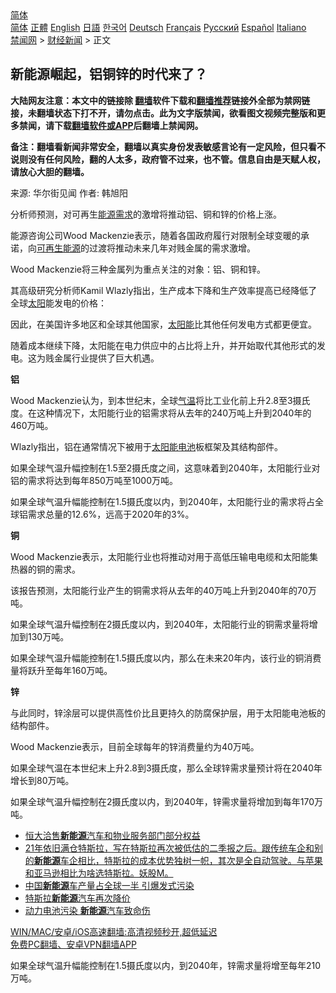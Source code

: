  <!-- 面包屑导航 --> <div class="breadcrumb"><!-- GTranslate: https://gtranslate.io/ -->  <div class="switcher notranslate">  <div class="selected">  <a href="#" onclick="return false;"> 简体</a>  </div>  <div class="option">  <a href="https://www.bannedbook.org" onclick="doGTranslate('zh-CN|zh-CN');jQuery('div.switcher div.selected a').html(jQuery(this).html());return false;" title="简体中文" class="nturl selected"> 简体</a>  <a href="https://www.bannedbook.org/zh-tw/" onclick="doGTranslate('zh-CN|zh-TW');jQuery('div.switcher div.selected a').html(jQuery(this).html());return false;" title="繁體中文" class="nturl"> 正體</a>  <a href="https://www.bannedbook.org/en/" onclick="doGTranslate('zh-CN|en');jQuery('div.switcher div.selected a').html(jQuery(this).html());return false;" title="English" class="nturl"> English</a>  <a href="https://www.bannedbook.org/ja/" onclick="doGTranslate('zh-CN|ja');jQuery('div.switcher div.selected a').html(jQuery(this).html());return false;" title="日本語" class="nturl"> 日語</a>  <a href="https://www.bannedbook.org/ko/" onclick="doGTranslate('zh-CN|ko');jQuery('div.switcher div.selected a').html(jQuery(this).html());return false;" title="한국어" class="nturl"> 한국어</a>  <a href="https://www.bannedbook.org/de/" onclick="doGTranslate('zh-CN|de');jQuery('div.switcher div.selected a').html(jQuery(this).html());return false;" title="Deutsch" class="nturl"> Deutsch</a>  <a href="https://www.bannedbook.org/fr/" onclick="doGTranslate('zh-CN|fr');jQuery('div.switcher div.selected a').html(jQuery(this).html());return false;" title="Français" class="nturl"> Français</a>  <a href="https://www.bannedbook.org/ru/" onclick="doGTranslate('zh-CN|ru');jQuery('div.switcher div.selected a').html(jQuery(this).html());return false;" title="Русский" class="nturl"> Русский</a>  <a href="https://www.bannedbook.org/es/" onclick="doGTranslate('zh-CN|es');jQuery('div.switcher div.selected a').html(jQuery(this).html());return false;" title="Español" class="nturl"> Español</a>  <a href="https://www.bannedbook.org/it/" onclick="doGTranslate('zh-CN|it');jQuery('div.switcher div.selected a').html(jQuery(this).html());return false;" title="Italiano" class="nturl"> Italiano</a>  </div>  </div>      <div class='breadcrumb-sub'><!-- Breadcrumb NavXT 6.3.0 --> <a href="https://www.bannedbook.org/" class="home">禁闻网</a> &gt; <a href="https://www.bannedbook.org/bnews/finance/" class="category">财经新闻</a> &gt; 正文</div></div><h2>新能源崛起，铝铜锌的时代来了？</h2> <p class="notice"><b>大陆网友注意：本文中的链接除 <a href="https://github.com/bannedbook/fanqiang" >翻墙</a>软件下载和<a href="https://github.com/killgcd/justmysocks/blob/master/README.md">翻墙推荐</a>链接外全部为禁网链接，未翻墙状态下打不开，请勿点击。此为文字版禁闻，欲看图文视频完整版和更多禁闻，请下载<a href="https://github.com/bannedbook/fanqiang">翻墙软件或APP</a>后翻墙上禁闻网。</p><p>备注：翻墙看新闻非常安全，翻墙以真实身份发表敏感言论有一定风险，但只看不说则没有任何风险，翻的人太多，政府管不过来，也不管。信息自由是天赋人权，请放心大胆的翻墙。</b></p>  <div class="entry"> <p>来源:&nbsp;华尔街见闻                            作者:&nbsp;韩旭阳                           </p> <p>分析师预测，对可再生<a href="https://www.bannedbook.org/bnews/tag/%E8%83%BD%E6%BA%90/" class="st_tag internal_tag" rel="tag" title="标签 能源 下的日志">能源</a><a href="https://www.bannedbook.org/bnews/tag/%E9%9C%80%E6%B1%82/" class="st_tag internal_tag" rel="tag" title="标签 需求 下的日志">需求</a>的激增将推动铝、铜和锌的价格上涨。</p> <p>能源咨询公司Wood Mackenzie表示，随着各国政府履行对限制全球变暖的承诺，向<a href="https://www.bannedbook.org/bnews/tag/%E5%8F%AF%E5%86%8D%E7%94%9F%E8%83%BD%E6%BA%90/" class="st_tag internal_tag" rel="tag" title="标签 可再生能源 下的日志">可再生能源</a>的过渡将推动未来几年对贱金属的需求激增。</p> <p>Wood Mackenzie将三种金属列为重点关注的对象：铝、铜和锌。</p> <p>其高级研究分析师Kamil Wlazly指出，生产成本下降和生产效率提高已经降低了全球<a href="https://www.bannedbook.org/bnews/tag/%e5%a4%aa%e9%98%b3/" class="st_tag internal_tag" rel="tag" title="标签 太阳 下的日志">太阳</a>能发电的价格：</p> <p>因此，在美国许多地区和全球其他国家，<a href="https://www.bannedbook.org/bnews/tag/%e5%a4%aa%e9%98%b3%e8%83%bd/" class="st_tag internal_tag" rel="tag" title="标签 太阳能 下的日志">太阳能</a>比其他任何发电方式都更便宜。</p>  <p>随着成本继续下降，太阳能在电力供应中的占比将上升，并开始取代其他形式的发电。这为贱金属行业提供了巨大机遇。</p> <p><strong>铝</strong></p> <p>Wood Mackenzie认为，到本世纪末，全球<a href="https://www.bannedbook.org/bnews/tag/%E6%B0%94%E6%B8%A9/" class="st_tag internal_tag" rel="tag" title="标签 气温 下的日志">气温</a>将比工业化前上升2.8至3摄氏度。在这种情况下，太阳能行业的铝需求将从去年的240万吨上升到2040年的460万吨。</p> <p>Wlazly指出，铝在通常情况下被用于<a href="https://www.bannedbook.org/bnews/tag/%E5%A4%AA%E9%98%B3%E8%83%BD%E7%94%B5%E6%B1%A0/" class="st_tag internal_tag" rel="tag" title="标签 太阳能电池 下的日志">太阳能电池</a>板框架及其结构部件。</p> <p>如果全球气温升幅控制在1.5至2摄氏度之间，这意味着到2040年，太阳能行业对铝的需求将达到每年850万吨至1000万吨。</p> <p>如果全球气温升幅能控制在1.5摄氏度以内，到2040年，太阳能行业的需求将占全球铝需求总量的12.6%，远高于2020年的3%。</p>  <p><strong>铜</strong></p> <p>Wood Mackenzie表示，太阳能行业也将推动对用于高低压输电电缆和太阳能集热器的铜的需求。</p> <p>该报告预测，太阳能行业产生的铜需求将从去年的40万吨上升到2040年的70万吨。</p> <p>如果全球气温升幅控制在2摄氏度以内，到2040年，太阳能行业的铜需求量将增加到130万吨。</p> <p>如果全球气温升幅能控制在1.5摄氏度以内，那么在未来20年内，该行业的铜消费量将跃升至每年160万吨。</p> <p><strong>锌</strong></p>  <p>与此同时，锌涂层可以提供高性价比且更持久的防腐保护层，用于太阳能电池板的结构部件。</p> <p>Wood Mackenzie表示，目前全球每年的锌消费量约为40万吨。</p> <p>如果全球气温在本世纪末上升2.8到3摄氏度，那么全球锌需求量预计将在2040年增长到80万吨。</p> <p>如果全球气温升幅控制在2摄氏度以内，到2040年，锌需求量将增加到每年170万吨。</p> <ul class='op-related-articles' title='相关阅读'> <li><a href='https://www.bannedbook.org/bnews/baitai/20210811/1604530.html' target='_blank'>恒大洽售<b>新能源</b>汽车和物业服务部门部分权益</a></li> <li><a href='https://www.bannedbook.org/bnews/bannedvideo/20210730/1596638.html' target='_blank'>21年依旧满仓特斯拉，写在特斯拉再次被低估的二季报之后。跟传统车企和别的<b>新能源</b>车企相比，特斯拉的成本优势独树一帜，其次是全自动驾驶。与苹果和亚马逊相比为啥选特斯拉。妖股M。</a></li> <li><a href='https://www.bannedbook.org/bnews/cnnews/20210712/1585181.html' target='_blank'>中国<b>新能源</b>车产量占全球一半 引爆发式污染</a></li> <li><a href='https://www.bannedbook.org/bnews/baitai/20210708/1583100.html' target='_blank'>特斯拉<b>新能源</b>汽车再次降价</a></li> <li><a href='https://www.bannedbook.org/bnews/cnnews/20210704/1580051.html' target='_blank'>动力电池污染 <b>新能源</b>汽车致命伤</a></li> </ul> <p class="texttj"> <a href="https://github.com/bannedbook/fanqiang/wiki/V2ray%E6%9C%BA%E5%9C%BA" target="_blank">WIN/MAC/安卓/iOS高速翻墙:高清视频秒开,超低延迟</a><br/> <a href="https://github.com/bannedbook/fanqiang/wiki/%E7%A6%81%E9%97%BB%E7%BD%91%E5%AE%89%E5%8D%93%E7%BF%BB%E5%A2%99%E6%96%B0%E9%97%BBAPP" target="_blank">免费PC翻墙、安卓VPN翻墙APP</a></p><p>如果全球气温升幅能控制在1.5摄氏度以内，到2040年，锌需求量将增至每年210万吨。</p> <a name='sharetosocial'></a>  <div style="margin-bottom:5px;padding-bottom:5px;clear:both"> <div id="archive-pix-1" class="banner-ads"> <!-- AuctionX Display platform tag START --> <div id="26318x728x90x621x_ADSLOT2" clicktrack="%%CLICK_URL_ESC%%"></div> <!-- AuctionX Display platform tag END --> </div> <div id="archive-pix-2" class="banner-ads"> <!-- AuctionX Display platform tag START --> <div id="26315x300x250x621x_ADSLOT2" clicktrack="%%CLICK_URL_ESC%%"></div> <!-- AuctionX Display platform tag END --> </div> </div>  <div id="archive-pix-1" class="banner-ads"> <!-- AuctionX Display platform tag START --> <div id="26318x728x90x621x_ADSLOT3" clicktrack="%%CLICK_URL_ESC%%"></div> <!-- AuctionX Display platform tag END --> </div> </div><!--END ENTRY--> 